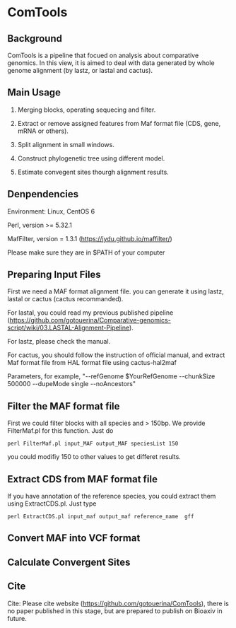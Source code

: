 # ComTools

## Background

ComTools is a pipeline that focued on analysis about comparative genomics. In this view, it is aimed to deal with data generated by whole genome alignment (by lastz, or lastal and cactus).

##  Main Usage

1. Merging blocks, operating sequecing and filter.

2. Extract or remove assigned features from Maf format file (CDS, gene, mRNA or others).

3. Split alignment in small windows.

4. Construct phylogenetic tree using different model.

5. Estimate convegent sites thourgh alignment results.

## Denpendencies
Environment: Linux, CentOS 6

Perl, version >= 5.32.1

MafFilter, version = 1.3.1 (https://jydu.github.io/maffilter/)

Please make sure they are in $PATH of your computer

##  Preparing Input Files

First we need a MAF format alignment file. you can generate it using lastz, lastal or cactus (cactus recommanded).

For lastal, you could read my previous published pipeline (https://github.com/gotouerina/Comparative-genomics-script/wiki/03.LASTAL-Alignment-Pipeline). 

For lastz, please check the manual.

For cactus, you should follow the instruction of official manual, and extract Maf format file from HAL format file using cactus-hal2maf 

Parameters, for example, "--refGenome $YourRefGenome --chunkSize 500000  --dupeMode single --noAncestors"

## Filter the MAF format file

First we could filter blocks with all species and > 150bp. We provide FilterMaf.pl for this function. Just do

    perl FilterMaf.pl input_MAF output_MAF speciesList 150

you could modifiy 150 to other values to get differet results.

## Extract CDS from MAF format file

If you have annotation of the reference species, you could extract them using ExtractCDS.pl. Just type

    perl ExtractCDS.pl input_maf output_maf reference_name  gff

## Convert MAF into VCF format

## Calculate Convergent Sites

## Cite
Cite: Please cite website (https://github.com/gotouerina/ComTools), there is no paper published in this stage, but are prepared to publish on Bioaxiv in future.

